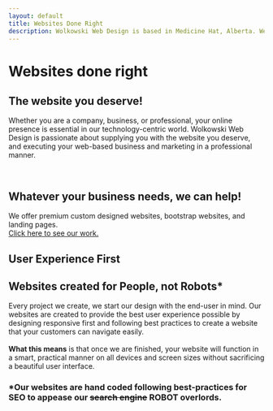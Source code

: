 ```yaml
---
layout: default
title: Websites Done Right
description: Wolkowski Web Design is based in Medicine Hat, Alberta. We specialize in creating beautiful, responsive, and functional websites. Ask us for a free quote today! 
---
```

<div class="ie-11">
<div class="parallax-main parallax-first">
	<h1>Websites done right</h1>
    <a href="#scrolled" class="chevron-down">
        <i class="fas fa-angle-down"></i>
    </a>
</div>
</div>
<div class="ie-11">
<div class="parallax-main parallax-block" id="scrolled">
	<div class="content">
    <h2>The website you deserve!</h2>
    <p>Whether you are a company, business, or professional, your online presence is essential in our technology-centric world. Wolkowski Web Design is passionate about supplying you with the website you deserve, and executing your web-based business and marketing in a professional manner.</p>
<br>
<h2>Whatever your business needs, we can help!</h2>
<p>We offer premium custom designed websites, bootstrap websites, and landing pages.<br><a href="/portfolio#projects">Click here to see our work.</a></p>
	</div>
</div>
</div>
<div class="ie-11">
<div class="parallax-main parallax-second">
	<h2 id="large-text">User Experience First</h2>
</div>
</div>
<div class="ie-11">
<div class="parallax-main parallax-block">
	<div class="content">
    <h2>Websites created for People, not Robots*</h2>
    <p>Every project we create, we start our design with the end-user in mind. Our websites are created to provide the best user experience possible by designing responsive first and following best practices to create a website that your customers can navigate easily.<br><br><strong>What this means</strong> is that once we are finished, your website will function in a smart, practical manner on all devices and screen sizes without sacrificing a beautiful user interface.</p>
    <h3>*Our websites are hand coded following best-practices for SEO to appease our <strike>search engine</strike> ROBOT overlords.</h3>
	</div>
</div>
</div>
